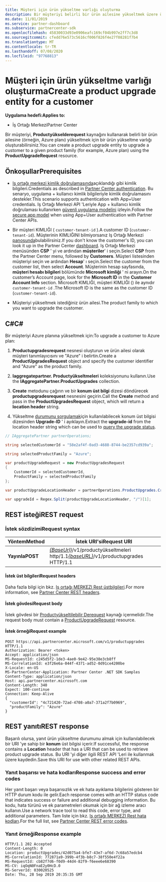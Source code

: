 ```yaml
---
title: Müşteri için ürün yükseltme varlığı oluşturma
description: Bir müşteriyi belirli bir ürün ailesine yükseltmek üzere ürün yükseltme varlığı oluşturmak için Productyükselderequest kaynağını kullanabilirsiniz.
ms.date: 11/01/2019
ms.service: partner-dashboard
ms.subservice: partnercenter-sdk
ms.openlocfilehash: 45830033d93e0906eafc169cf04b997e2ff7c3d8
ms.sourcegitcommit: cfedd76e573c5616cf006f826f4e27f08281f7b4
ms.translationtype: MT
ms.contentlocale: tr-TR
ms.lasthandoff: 07/08/2020
ms.locfileid: "97768813"
---
```

# <a name="create-a-product-upgrade-entity-for-a-customer"></a><span data-ttu-id="96b49-103">Müşteri için ürün yükseltme varlığı oluşturma</span><span class="sxs-lookup"><span data-stu-id="96b49-103">Create a product upgrade entity for a customer</span></span>

<span data-ttu-id="96b49-104">**Uygulama hedefi:**</span><span class="sxs-lookup"><span data-stu-id="96b49-104">**Applies to:**</span></span>

- <span data-ttu-id="96b49-105">İş Ortağı Merkezi</span><span class="sxs-lookup"><span data-stu-id="96b49-105">Partner Center</span></span>

<span data-ttu-id="96b49-106">Bir müşteriyi, **Productyükselderequest** kaynağını kullanarak belirli bir ürün ailesine (örneğin, Azure planı) yükseltmek için bir ürün yükseltme varlığı oluşturabilirsiniz.</span><span class="sxs-lookup"><span data-stu-id="96b49-106">You can create a product upgrade entity to upgrade a customer to a given product family (for example, Azure plan) using the **ProductUpgradeRequest** resource.</span></span>

## <a name="prerequisites"></a><span data-ttu-id="96b49-107">Önkoşullar</span><span class="sxs-lookup"><span data-stu-id="96b49-107">Prerequisites</span></span>

- <span data-ttu-id="96b49-108">[Iş ortağı merkezi kimlik doğrulamasında](partner-center-authentication.md)açıklandığı gibi kimlik bilgileri.</span><span class="sxs-lookup"><span data-stu-id="96b49-108">Credentials as described in [Partner Center authentication](partner-center-authentication.md).</span></span> <span data-ttu-id="96b49-109">Bu senaryo, uygulama + kullanıcı kimlik bilgileriyle kimlik doğrulamasını destekler.</span><span class="sxs-lookup"><span data-stu-id="96b49-109">This scenario supports authentication with App+User credentials.</span></span> <span data-ttu-id="96b49-110">Iş Ortağı Merkezi API 'Leriyle App + kullanıcı kimlik doğrulaması kullanırken [güvenli uygulama modelini](enable-secure-app-model.md) izleyin.</span><span class="sxs-lookup"><span data-stu-id="96b49-110">Follow the [secure app model](enable-secure-app-model.md) when using App+User authentication with Partner Center APIs.</span></span>

- <span data-ttu-id="96b49-111">Bir müşteri KIMLIĞI ( `customer-tenant-id` ).</span><span class="sxs-lookup"><span data-stu-id="96b49-111">A customer ID (`customer-tenant-id`).</span></span> <span data-ttu-id="96b49-112">Müşterinin KIMLIĞINI bilmiyorsanız Iş Ortağı Merkezi [panosunda](https://partner.microsoft.com/dashboard)bulabilirsiniz.</span><span class="sxs-lookup"><span data-stu-id="96b49-112">If you don't know the customer's ID, you can look it up in the Partner Center [dashboard](https://partner.microsoft.com/dashboard).</span></span> <span data-ttu-id="96b49-113">Iş Ortağı Merkezi menüsünden **CSP** ' yi ve ardından **müşteriler**' i seçin.</span><span class="sxs-lookup"><span data-stu-id="96b49-113">Select **CSP** from the Partner Center menu, followed by **Customers**.</span></span> <span data-ttu-id="96b49-114">Müşteri listesinden müşteriyi seçin ve ardından **Hesap**' ı seçin.</span><span class="sxs-lookup"><span data-stu-id="96b49-114">Select the customer from the customer list, then select **Account**.</span></span> <span data-ttu-id="96b49-115">Müşterinin hesap sayfasında, **müşteri hesabı bilgileri** bölümünde **Microsoft kimliği** ' ni arayın.</span><span class="sxs-lookup"><span data-stu-id="96b49-115">On the customer’s Account page, look for the **Microsoft ID** in the **Customer Account Info** section.</span></span> <span data-ttu-id="96b49-116">Microsoft KIMLIĞI, müşteri KIMLIĞI () ile aynıdır `customer-tenant-id` .</span><span class="sxs-lookup"><span data-stu-id="96b49-116">The Microsoft ID is the same as the customer ID  (`customer-tenant-id`).</span></span>

- <span data-ttu-id="96b49-117">Müşteriyi yükseltmek istediğiniz ürün ailesi.</span><span class="sxs-lookup"><span data-stu-id="96b49-117">The product family to which you want to upgrade the customer.</span></span>

## <a name="c"></a><span data-ttu-id="96b49-118">C\#</span><span class="sxs-lookup"><span data-stu-id="96b49-118">C\#</span></span>

<span data-ttu-id="96b49-119">Bir müşteriyi Azure planına yükseltmek için:</span><span class="sxs-lookup"><span data-stu-id="96b49-119">To upgrade a customer to Azure plan:</span></span>

1. <span data-ttu-id="96b49-120">**Productupgradesrequest** nesnesi oluşturun ve ürün ailesi olarak müşteri tanımlayıcısını ve "Azure" i belirtin.</span><span class="sxs-lookup"><span data-stu-id="96b49-120">Create a **ProductUpgradesRequest** object and specify the customer identifier and "Azure" as the product family.</span></span>

2. <span data-ttu-id="96b49-121">**Iaggregatepartner. Productyükseltmeleri** koleksiyonunu kullanın.</span><span class="sxs-lookup"><span data-stu-id="96b49-121">Use the **IAggregatePartner.ProductUpgrades** collection.</span></span>

3. <span data-ttu-id="96b49-122">**Create** metodunu çağırın ve bir **konum üst bilgi** dizesi döndürecek **productupgradesrequest** nesnesini geçirin.</span><span class="sxs-lookup"><span data-stu-id="96b49-122">Call the **Create** method and pass in the **ProductUpgradesRequest** object, which will return a **location header** string.</span></span>

4. <span data-ttu-id="96b49-123">Yükseltme [durumunu sorgulamak](get-product-upgrade-status.md)için kullanılabilecek konum üst bilgisi dizesinden **Upgrade-ID** ' i ayıklayın.</span><span class="sxs-lookup"><span data-stu-id="96b49-123">Extract the **upgrade-id** from the location header string which can be used to [query the upgrade status](get-product-upgrade-status.md).</span></span>

```csharp
// IAggregatePartner partnerOperations;

string selectedCustomerId = "58e2af4f-0ad3-4688-8744-be2357cd939a";

string selectedProductFamily = "Azure";

var productUpgradeRequest = new ProductUpgradesRequest
{
    CustomerId = selectedCustomerId,
    ProductFamily = selectedProductFamily
};

var productUpgradeLocationHeader = partnerOperations.ProductUpgrades.Create(productUpgradeRequest);

var upgradeId = Regex.Split(productUpgradeLocationHeader, "/")[1];

```

## <a name="rest-request"></a><span data-ttu-id="96b49-124">REST isteği</span><span class="sxs-lookup"><span data-stu-id="96b49-124">REST request</span></span>

### <a name="request-syntax"></a><span data-ttu-id="96b49-125">İstek sözdizimi</span><span class="sxs-lookup"><span data-stu-id="96b49-125">Request syntax</span></span>

| <span data-ttu-id="96b49-126">Yöntem</span><span class="sxs-lookup"><span data-stu-id="96b49-126">Method</span></span>   | <span data-ttu-id="96b49-127">İstek URI'si</span><span class="sxs-lookup"><span data-stu-id="96b49-127">Request URI</span></span>                                                                                   |
|----------|-----------------------------------------------------------------------------------------------|
| <span data-ttu-id="96b49-128">**Yayınla**</span><span class="sxs-lookup"><span data-stu-id="96b49-128">**POST**</span></span> | <span data-ttu-id="96b49-129">[*{BaseUrl}*](partner-center-rest-urls.md)/v1/productyükseltmeleri http/1.1</span><span class="sxs-lookup"><span data-stu-id="96b49-129">[*{baseURL}*](partner-center-rest-urls.md)/v1/productupgrades HTTP/1.1</span></span> |

#### <a name="request-headers"></a><span data-ttu-id="96b49-130">İstek üst bilgileri</span><span class="sxs-lookup"><span data-stu-id="96b49-130">Request headers</span></span>

<span data-ttu-id="96b49-131">Daha fazla bilgi için bkz. [Iş ortağı MERKEZI Rest üstbilgileri](headers.md).</span><span class="sxs-lookup"><span data-stu-id="96b49-131">For more information, see [Partner Center REST headers](headers.md).</span></span>

#### <a name="request-body"></a><span data-ttu-id="96b49-132">İstek gövdesi</span><span class="sxs-lookup"><span data-stu-id="96b49-132">Request body</span></span>

<span data-ttu-id="96b49-133">İstek gövdesi bir [Productyükseltilebilir Derequest](product-upgrade-resources.md#productupgraderequest) kaynağı içermelidir.</span><span class="sxs-lookup"><span data-stu-id="96b49-133">The request body must contain a [ProductUpgradeRequest](product-upgrade-resources.md#productupgraderequest) resource.</span></span>

#### <a name="request-example"></a><span data-ttu-id="96b49-134">İstek örneği</span><span class="sxs-lookup"><span data-stu-id="96b49-134">Request example</span></span>

```http
POST https://api.partnercenter.microsoft.com/v1/productupgrades HTTP/1.1
Authorization: Bearer <token>
Accept: application/json
MS-RequestId: c245d5f2-1de3-4ae0-9e42-95e38e3cb8ff
MS-CorrelationId: e3f26e6a-044f-4371-ad52-0d91ce4200be
X-Locale: en-US
MS-PartnerCenter-Application: Partner Center .NET SDK Samples
Content-Type: application/json
Host: api.partnercenter.microsoft.com
Content-Length: 340
Expect: 100-continue
Connection: Keep-Alive
{
  "customerId": "4c721420-72ad-4708-a0a7-371a2f7b0969",
  "productFamily": "Azure"
}
```

## <a name="rest-response"></a><span data-ttu-id="96b49-135">REST yanıtı</span><span class="sxs-lookup"><span data-stu-id="96b49-135">REST response</span></span>

<span data-ttu-id="96b49-136">Başarılı olursa, yanıt ürün yükseltme durumunu almak için kullanılabilecek bir URI 'ye sahip bir **konum** üst bilgisi içerir.</span><span class="sxs-lookup"><span data-stu-id="96b49-136">If successful, the response contains a **Location** header that has a URI that can be used to retrieve product upgrade status.</span></span> <span data-ttu-id="96b49-137">Bu URI 'yi diğer ilgili REST API 'Leri ile kullanmak üzere kaydedin.</span><span class="sxs-lookup"><span data-stu-id="96b49-137">Save this URI for use with other related REST APIs.</span></span>

### <a name="response-success-and-error-codes"></a><span data-ttu-id="96b49-138">Yanıt başarısı ve hata kodları</span><span class="sxs-lookup"><span data-stu-id="96b49-138">Response success and error codes</span></span>

<span data-ttu-id="96b49-139">Her yanıt başarı veya başarısızlık ve ek hata ayıklama bilgilerini gösteren bir HTTP durum kodu ile gelir.</span><span class="sxs-lookup"><span data-stu-id="96b49-139">Each response comes with an HTTP status code that indicates success or failure and additional debugging information.</span></span> <span data-ttu-id="96b49-140">Bu kodu, hata türünü ve ek parametreleri okumak için bir ağ izleme aracı kullanın.</span><span class="sxs-lookup"><span data-stu-id="96b49-140">Use a network trace tool to read this code, error type, and additional parameters.</span></span> <span data-ttu-id="96b49-141">Tam liste için bkz. [Iş ortağı MERKEZI Rest hata kodları](error-codes.md).</span><span class="sxs-lookup"><span data-stu-id="96b49-141">For the full list, see [Partner Center REST error codes](error-codes.md).</span></span>

### <a name="response-example"></a><span data-ttu-id="96b49-142">Yanıt örneği</span><span class="sxs-lookup"><span data-stu-id="96b49-142">Response example</span></span>

```http
HTTP/1.1 202 Accepted
Content-Length: 0
Location: productUpgrades/42d075a4-bfe7-43e7-af6d-7c68a57edcb4
MS-CorrelationId: 772871a9-399b-4f3b-b8c7-38f550e4f22a
MS-RequestId: cb82f7d6-f0d9-44d4-82f9-f6eee6e68390
MS-CV: iqOqN0FnaE2y0HcD.0
MS-ServerId: 030020525
Date: Thu, 28 Sep 2019 20:35:35 GMT
```
